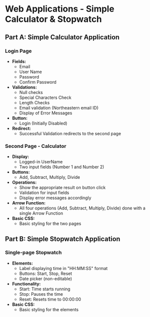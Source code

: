 # Web Applications - Simple Calculator & Stopwatch

## Part A: Simple Calculator Application
### Login Page
- **Fields:**
    - Email
    - User Name
    - Password
    - Confirm Password
- **Validations:**
    - Null checks
    - Special Characters Check
    - Length Checks
    - Email validation (Northeastern email ID)
    - Display of Error Messages
- **Button:**
    - Login (Initially Disabled)
- **Redirect:**
    - Successful Validation redirects to the second page

### Second Page - Calculator
- **Display:**
    - Logged-in UserName
    - Two input fields (Number 1 and Number 2)
- **Buttons:**
    - Add, Subtract, Multiply, Divide
- **Operations:**
    - Show the appropriate result on button click
    - Validation for input fields
    - Display error messages accordingly
- **Arrow Function:**
    - All four operations (Add, Subtract, Multiply, Divide) done with a single Arrow Function
- **Basic CSS:**
    - Basic styling for the two pages

## Part B: Simple Stopwatch Application
### Single-page Stopwatch
- **Elements:**
    - Label displaying time in "HH:MM:SS" format
    - Buttons: Start, Stop, Reset
    - Date picker (non-editable)
- **Functionality:**
    - Start: Time starts running
    - Stop: Pauses the time
    - Reset: Resets time to 00:00:00
- **Basic CSS:**
    - Basic styling for the elements


